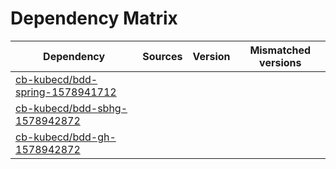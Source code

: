 # Dependency Matrix

Dependency | Sources | Version | Mismatched versions
---------- | ------- | ------- | -------------------
[cb-kubecd/bdd-spring-1578941712](https://github.com/cb-kubecd/bdd-spring-1578941712.git) |  | []() | 
[cb-kubecd/bdd-sbhg-1578942872](https://github.com/cb-kubecd/bdd-sbhg-1578942872.git) |  | []() | 
[cb-kubecd/bdd-gh-1578942872](https://github.com/cb-kubecd/bdd-gh-1578942872.git) |  | []() | 
